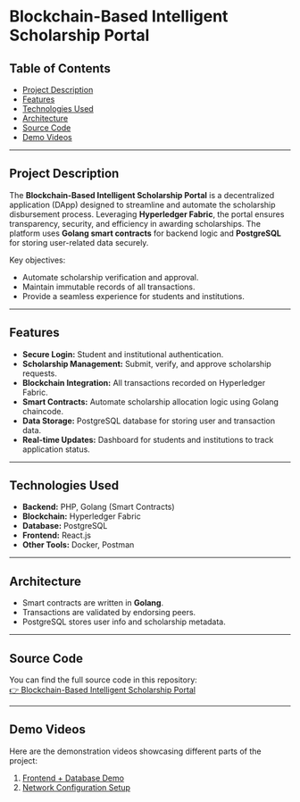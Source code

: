 # Blockchain-Based Intelligent Scholarship Portal

## Table of Contents
- [Project Description](#project-description)
- [Features](#features)
- [Technologies Used](#technologies-used)
- [Architecture](#architecture)
- [Source Code](#source-code)
- [Demo Videos](#demo-videos)

---

## Project Description
The **Blockchain-Based Intelligent Scholarship Portal** is a decentralized application (DApp) designed to streamline and automate the scholarship disbursement process. Leveraging **Hyperledger Fabric**, the portal ensures transparency, security, and efficiency in awarding scholarships. The platform uses **Golang smart contracts** for backend logic and **PostgreSQL** for storing user-related data securely.

Key objectives:
- Automate scholarship verification and approval.
- Maintain immutable records of all transactions.
- Provide a seamless experience for students and institutions.

---

## Features
- **Secure Login:** Student and institutional authentication.
- **Scholarship Management:** Submit, verify, and approve scholarship requests.
- **Blockchain Integration:** All transactions recorded on Hyperledger Fabric.
- **Smart Contracts:** Automate scholarship allocation logic using Golang chaincode.
- **Data Storage:** PostgreSQL database for storing user and transaction data.
- **Real-time Updates:** Dashboard for students and institutions to track application status.

---

## Technologies Used
- **Backend:** PHP, Golang (Smart Contracts)
- **Blockchain:** Hyperledger Fabric
- **Database:** PostgreSQL
- **Frontend:** React.js
- **Other Tools:** Docker, Postman

---

## Architecture
- Smart contracts are written in **Golang**.
- Transactions are validated by endorsing peers.
- PostgreSQL stores user info and scholarship metadata.

---

## Source Code
You can find the full source code in this repository:  
[👉 Blockchain-Based Intelligent Scholarship Portal](https://github.com/Asmi-Rajbhar/Blockchain-Based-Intelligent-Scholarship-Portal)

---

## Demo Videos

Here are the demonstration videos showcasing different parts of the project:  

1. [Frontend + Database Demo](https://github.com/Asmi-Rajbhar/Blockchain-Based-Intelligent-Scholarship-Portal/releases/download/v1.0.0/Frontend_and_Database_Demo.mp4)  
2. [Network Configuration Setup](https://github.com/Asmi-Rajbhar/Blockchain-Based-Intelligent-Scholarship-Portal/releases/download/v1.0.0/Network_Configuration_Setup.mp4)  
